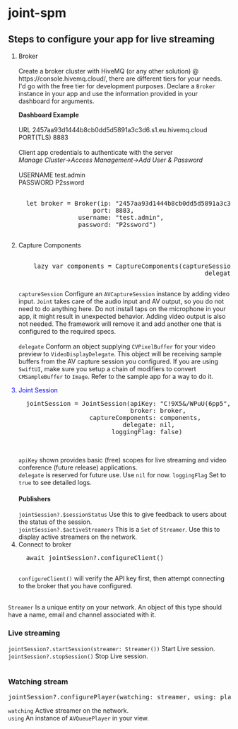 # joint-spm

<h2> Steps to configure your app for live streaming </h2>
<ol>
<li> Broker <br><br>
  Create a broker cluster with HiveMQ (or any other solution) @ https://console.hivemq.cloud/, there are different tiers for your needs. I'd go with the free tier for development purposes. Declare a <code>Broker</code> instance in your app and use the information provided in your dashboard for arguments.
  
  <b> Dashboard Example </b><br><br>
  URL 2457aa93d1444b8cb0dd5d5891a3c3d6.s1.eu.hivemq.cloud<br>
  PORT(TLS) 8883 <br>
  <br>
  Client app credentials to authenticate with the server
  <br>
  <i>Manage Cluster->Access Management->Add User & Password</i><br>
  <br>
  USERNAME test.admin<br>
  PASSWORD P2ssword<br>
  <br>
  
  <pre>
  let broker = Broker(ip: "2457aa93d1444b8cb0dd5d5891a3c3d6.s1.eu.hivemq.cloud",
                    port: 8883,
                username: "test.admin",
                password: "P2ssword")
    </pre> </li>
<li> Capture Components <br><br>
  <pre>
    lazy var components = CaptureComponents(captureSession: CameraManager.shared.session,
                                                  delegate: FrameSupplier.shared)
  </pre>
  
  <code>captureSession</code> Configure an <code>AVCaptureSession</code> instance by adding video input. <code>Joint</code> takes care of the audio input and AV output, so you do not need to do anything here. Do not install taps on the microphone in your app, it might result in unexpected behavior. Adding video output is also not needed. The framework will remove it and add another one that is configured to the required specs.
  <br><br>
  <code>delegate</code> Conform an object supplying <code>CVPixelBuffer</code> for your video preview to <code>VideoDisplayDelegate</code>. This object will be receiving sample buffers from the AV capture session you configured. If you are using <code>SwiftUI</code>, make sure you setup a chain of modifiers to convert <code>CMSampleBuffer</code> to <code>Image</code>. Refer to the sample app for a way to do it.
  </li>
<li style="color:blue"> Joint Session </li>
  <pre>
  jointSession = JointSession(apiKey: "C!9X5&/WPuU(6pp5",
                              broker: broker,
                   captureComponents: components,
                            delegate: nil,
                         loggingFlag: false)
  </pre>
  <br>
  <code>apiKey</code> shown provides basic (free) scopes for live streaming and video conference (future release) applications. <br>
  <code>delegate</code> is reserved for future use. Use <code>nil</code> for now.
  <code>loggingFlag</code> Set to <code>true</code> to see detailed logs.
  <h4> Publishers </h4>
  <code>jointSession?.$sessionStatus</code> Use this to give feedback to users about the status of the session.<br>
  <code>jointSession?.$activeStreamers</code> This is a <code>Set</code> of <code>Streamer</code>. Use this to display active streamers on the network.
<li> Connect to broker </li>
  <pre>
  await jointSession?.configureClient()
  </pre>
  <code>configureClient()</code> will verify the API key first, then attempt connecting to the broker that you have configured.
</ol>
<br>
<code>Streamer</code> Is a unique entity on your network. An object of this type should have a name, email and channel associated with it.
<br>
<h3>Live streaming</h3>
<code>jointSession?.startSession(streamer: Streamer())</code> Start Live session.<br>
<code>jointSession?.stopSession()</code> Stop Live session.<br><br>

<h3>Watching stream</h3>
<pre>
jointSession?.configurePlayer(watching: streamer, using: player)
</pre>
<code>watching</code> Active streamer on the network.<br>
<code>using</code> An instance of <code>AVQueuePlayer</code> in your view.

